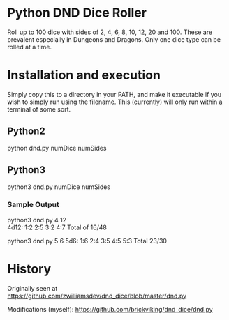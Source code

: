 # Python DND Dice Roller
Roll up to 100 dice with sides of 2, 4, 6, 8, 10, 12, 20 and 100. These are prevalent especially in Dungeons and Dragons. Only one dice type can be rolled at a time.

# Installation and execution
Simply copy this to a directory in your PATH, and make it executable if you wish to simply run using the filename. This (currently) will only run within a terminal of some sort.

## Python2
python dnd.py numDice numSides

## Python3
python3 dnd.py numDice numSides

### Sample Output
python3 dnd.py 4 12  
4d12: 1:2 2:5 3:2 4:7 Total of 16/48

python3 dnd.py 5 6
5d6: 1:6 2:4 3:5 4:5 5:3 Total 23/30

# History
Originally seen at https://github.com/zwilliamsdev/dnd_dice/blob/master/dnd.py

Modifications (myself): https://github.com/brickviking/dnd_dice/dnd.py
